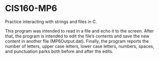 # CIS160-MP6
Practice interacting with strings and files in C.

This program was intended to read in a file and echo it to the screen. After that, the program is intended to edit the file’s contents and save the new content in another file (MP6Output.dat). Finally, the program reports the number of letters, upper case letters, lower case letters, numbers, spaces, and punctuation parks both before and after the edits. 
